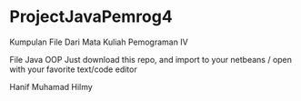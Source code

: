 # ProjectJavaPemrog4
Kumpulan File Dari Mata Kuliah Pemograman IV


File Java OOP
Just download this repo, and import to your netbeans / open with your favorite text/code editor 


Hanif Muhamad Hilmy
